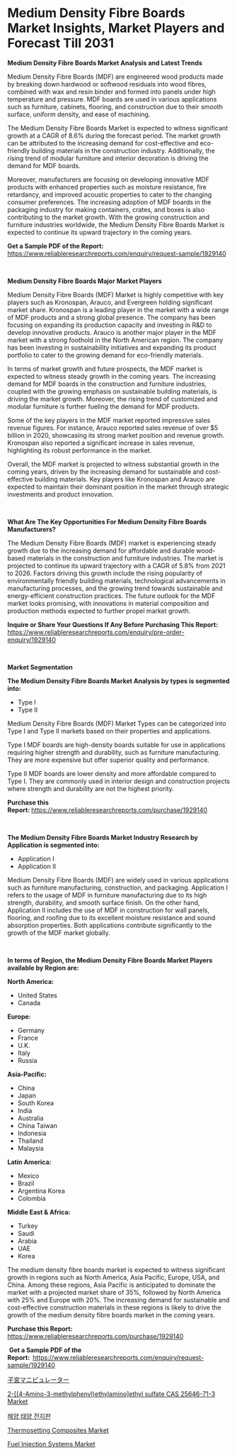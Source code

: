 <p><h1>Medium Density Fibre Boards Market Insights, Market Players and Forecast Till 2031</h1></p><p><strong>Medium Density Fibre Boards Market Analysis and Latest Trends</strong></p>
<p><p>Medium Density Fibre Boards (MDF) are engineered wood products made by breaking down hardwood or softwood residuals into wood fibres, combined with wax and resin binder and formed into panels under high temperature and pressure. MDF boards are used in various applications such as furniture, cabinets, flooring, and construction due to their smooth surface, uniform density, and ease of machining.</p><p>The Medium Density Fibre Boards Market is expected to witness significant growth at a CAGR of 8.6% during the forecast period. The market growth can be attributed to the increasing demand for cost-effective and eco-friendly building materials in the construction industry. Additionally, the rising trend of modular furniture and interior decoration is driving the demand for MDF boards.</p><p>Moreover, manufacturers are focusing on developing innovative MDF products with enhanced properties such as moisture resistance, fire retardancy, and improved acoustic properties to cater to the changing consumer preferences. The increasing adoption of MDF boards in the packaging industry for making containers, crates, and boxes is also contributing to the market growth. With the growing construction and furniture industries worldwide, the Medium Density Fibre Boards Market is expected to continue its upward trajectory in the coming years.</p></p>
<p><strong>Get a Sample PDF of the Report:&nbsp;</strong> <a href="https://www.reliableresearchreports.com/enquiry/request-sample/1929140">https://www.reliableresearchreports.com/enquiry/request-sample/1929140</a></p>
<p>&nbsp;</p>
<p><strong>Medium Density Fibre Boards Major Market Players</strong></p>
<p><p>Medium Density Fibre Boards (MDF) Market is highly competitive with key players such as Kronospan, Arauco, and Evergreen holding significant market share. Kronospan is a leading player in the market with a wide range of MDF products and a strong global presence. The company has been focusing on expanding its production capacity and investing in R&D to develop innovative products. Arauco is another major player in the MDF market with a strong foothold in the North American region. The company has been investing in sustainability initiatives and expanding its product portfolio to cater to the growing demand for eco-friendly materials.</p><p>In terms of market growth and future prospects, the MDF market is expected to witness steady growth in the coming years. The increasing demand for MDF boards in the construction and furniture industries, coupled with the growing emphasis on sustainable building materials, is driving the market growth. Moreover, the rising trend of customized and modular furniture is further fueling the demand for MDF products.</p><p>Some of the key players in the MDF market reported impressive sales revenue figures. For instance, Arauco reported sales revenue of over $5 billion in 2020, showcasing its strong market position and revenue growth. Kronospan also reported a significant increase in sales revenue, highlighting its robust performance in the market.</p><p>Overall, the MDF market is projected to witness substantial growth in the coming years, driven by the increasing demand for sustainable and cost-effective building materials. Key players like Kronospan and Arauco are expected to maintain their dominant position in the market through strategic investments and product innovation.</p></p>
<p>&nbsp;</p>
<p><strong>What Are The Key Opportunities For Medium Density Fibre Boards Manufacturers?</strong></p>
<p><p>The Medium Density Fibre Boards (MDF) market is experiencing steady growth due to the increasing demand for affordable and durable wood-based materials in the construction and furniture industries. The market is projected to continue its upward trajectory with a CAGR of 5.8% from 2021 to 2026. Factors driving this growth include the rising popularity of environmentally friendly building materials, technological advancements in manufacturing processes, and the growing trend towards sustainable and energy-efficient construction practices. The future outlook for the MDF market looks promising, with innovations in material composition and production methods expected to further propel market growth.</p></p>
<p><strong>Inquire or Share Your Questions If Any Before Purchasing This Report:</strong> <a href="https://www.reliableresearchreports.com/enquiry/pre-order-enquiry/1929140">https://www.reliableresearchreports.com/enquiry/pre-order-enquiry/1929140</a></p>
<p>&nbsp;</p>
<p><strong>Market Segmentation</strong></p>
<p><strong>The Medium Density Fibre Boards Market Analysis by types is segmented into:</strong></p>
<p><ul><li>Type I</li><li>Type II</li></ul></p>
<p><p>Medium Density Fibre Boards (MDF) Market Types can be categorized into Type I and Type II markets based on their properties and applications. </p><p>Type I MDF boards are high-density boards suitable for use in applications requiring higher strength and durability, such as furniture manufacturing. They are more expensive but offer superior quality and performance.</p><p>Type II MDF boards are lower density and more affordable compared to Type I. They are commonly used in interior design and construction projects where strength and durability are not the highest priority.</p></p>
<p><strong>Purchase this Report:&nbsp;</strong><a href="https://www.reliableresearchreports.com/purchase/1929140">https://www.reliableresearchreports.com/purchase/1929140</a></p>
<p>&nbsp;</p>
<p><strong>The Medium Density Fibre Boards Market Industry Research by Application is segmented into:</strong></p>
<p><ul><li>Application I</li><li>Application II</li></ul></p>
<p><p>Medium Density Fibre Boards (MDF) are widely used in various applications such as furniture manufacturing, construction, and packaging. Application I refers to the usage of MDF in furniture manufacturing due to its high strength, durability, and smooth surface finish. On the other hand, Application II includes the use of MDF in construction for wall panels, flooring, and roofing due to its excellent moisture resistance and sound absorption properties. Both applications contribute significantly to the growth of the MDF market globally.</p></p>
<p>&nbsp;</p>
<p><strong>In terms of Region, the Medium Density Fibre Boards Market Players available by Region are:</strong></p>
<p>
    <p> <strong> North America: </strong>
        <ul>
            <li>United States</li>
            <li>Canada</li>
        </ul>
        </p> 
    <p> <strong> Europe: </strong>
        <ul>
            <li>Germany</li>
            <li>France</li>
            <li>U.K.</li>
            <li>Italy</li>
            <li>Russia</li>
        </ul>
        </p> 
    <p> <strong> Asia-Pacific: </strong>
        <ul>
            <li>China</li>
            <li>Japan</li>
            <li>South Korea</li>
            <li>India</li>
            <li>Australia</li>
            <li>China Taiwan</li>
            <li>Indonesia</li>
            <li>Thailand</li>
            <li>Malaysia</li>
        </ul>
        </p> 
    <p> <strong> Latin America: </strong>
        <ul>
            <li>Mexico</li>
            <li>Brazil</li>
            <li>Argentina Korea</li>
            <li>Colombia</li>
        </ul>
        </p> 
    <p> <strong> Middle East & Africa: </strong>
        <ul>
            <li>Turkey</li>
            <li>Saudi</li>
            <li>Arabia</li>
            <li>UAE</li>
            <li>Korea</li>
        </ul>
    </p>
    </p>
<p><p>The medium density fibre boards market is expected to witness significant growth in regions such as North America, Asia Pacific, Europe, USA, and China. Among these regions, Asia Pacific is anticipated to dominate the market with a projected market share of 35%, followed by North America with 25% and Europe with 20%. The increasing demand for sustainable and cost-effective construction materials in these regions is likely to drive the growth of the medium density fibre boards market in the coming years.</p></p>
<p><strong>Purchase this Report: </strong><a href="https://www.reliableresearchreports.com/purchase/1929140">https://www.reliableresearchreports.com/purchase/1929140</a></p>
<p>&nbsp;<strong>Get a Sample PDF of the Report:&nbsp;&nbsp;</strong><a href="https://www.reliableresearchreports.com/enquiry/request-sample/1929140">https://www.reliableresearchreports.com/enquiry/request-sample/1929140</a></p>
<p><strong></strong></p>
<p><p><a href="https://medium.com/@valdineaxsouza/%E5%AD%90%E5%AE%AE%E3%83%9E%E3%83%8B%E3%83%94%E3%83%A5%E3%83%AC%E3%83%BC%E3%82%BF%E3%83%BC%E5%B8%82%E5%A0%B4%E3%81%AE%E6%B4%9E%E5%AF%9F-%E5%B8%82%E5%A0%B4%E3%83%88%E3%83%AC%E3%83%B3%E3%83%89-%E6%88%90%E9%95%B7-2024%E5%B9%B4%E3%81%8B%E3%82%892031%E5%B9%B4%E3%81%BE%E3%81%A7%E3%81%AE%E4%BA%88%E6%B8%AC-10a4d110baf6">子宮マニピュレーター</a></p><p><a href="https://forested-sushi-9b0.notion.site/2-4-Amino-3-methylphenyl-ethylamino-ethyl-sulfate-CAS-25646-71-3-Market-Size-2024-2031-Global-In-92e1391066134a118bf264483f396e95">2-[(4-Amino-3-methylphenyl)ethylamino]ethyl sulfate CAS 25646-71-3 Market</a></p><p><a href="https://medium.com/@girons.lea/%ED%95%B4%EC%96%91-%ED%83%9C%EC%96%91%EA%B4%91-%ED%8C%A8%EB%84%90-%EC%8B%9C%EC%9E%A5%EC%9D%80-%EC%8B%9C%EC%9E%A5-%EC%A0%90%EC%9C%A0%EC%9C%A8-%EC%8B%9C%EC%9E%A5-%EB%8F%99%ED%96%A5-%EB%B0%8F-%EC%8B%9C%EC%9E%A5-%EC%84%B1%EC%9E%A5%EC%97%90-%EA%B4%80%ED%95%9C-%EC%A0%95%EB%B3%B4%EB%A5%BC-%EC%A0%9C%EA%B3%B5%ED%95%A9%EB%8B%88%EB%8B%A4-d28d3c3bb75d">해양 태양 전지판</a></p><p><a href="https://view.publitas.com/reportprime-1/thermosetting-composites-market-insights-market-players-and-forecast-till-2031/">Thermosetting Composites Market</a></p><p><a href="https://summer-dogwood-3e9.notion.site/Fuel-Injection-Systems-Market-Growth-Market-Trends-COVID-19-Impact-and-Forecasts-for-period-from--73d7c61df45f45deb925853dc9298e41">Fuel Injection Systems Market</a></p></p>